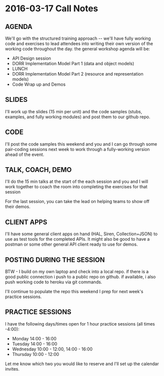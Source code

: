 # 2016-03-17 Call Notes

## AGENDA
We'll go with the structured training approach -- we'll have fully working code and exercises to lead attendees into writing their own version of the working code throughout the day. the general workshop agenda will be:

 * API Design session
 * DORR Implementation Model Part 1 (data and object models)
 * LUNCH
 * DORR Implementation Model Part 2 (resource and representation models)
 * Code Wrap up and Demos

## SLIDES
I'll work up the slides (15 min per unit) and the code samples (stubs, examples, and fully working modules) and post them to our github repo.

## CODE
I'll post the code samples this weekend and you and I can go through some pair-coding sessions next week to work through a fully-working version ahead of the event.

## TALK, COACH, DEMO
I'll do the 15 min talks at the start of the each session and you and I will work together to coach the room into completing the exercises for that session

For the last session, you can take the lead on helping teams to show off their demos.

## CLIENT APPS
I'll have some general client apps on hand (HAL, Siren, Collection+JSON) to use as test tools for the completed APIs. It might also be good to have a postman or some other general API client ready to use for demos.

## POSTING DURING THE SESSION
BTW - I build on my own laptop and check into a local repo. if there is a good public connection i push to a public repo on github. if available, i also push working code to heroku via git commands.

I'll continue to populate the repo this weekend I prep for next week's practice sessions.

## PRACTICE SESSIONS
I have the following days/times open for 1 hour practice sessions (all times -4:00):

 * Monday 14:00 - 16:00
 * Tuesday 14:00 - 16:00
 * Wednesday 10:00 - 12:00, 14:00 - 16:00
 * Thursday 10:00 - 12:00

Let me know which two you would like to reserve and I'll set up the calendar invites.



